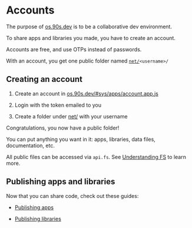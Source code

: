 # Accounts

The purpose of [os.90s.dev](${OSHOST}) is to be a
collaborative dev environment.

To share apps and libraries you made,
you have to create an account.

Accounts are free, and use OTPs instead of passwords.

With an account, you get one public folder
named <code>[net/](${OSHOST}/#sys/apps/filer.app.js@net/)\<username>/</code>

## Creating an account

1. Create an account in [os.90s.dev/#sys/apps/account.app.js](${OSHOST}/#sys/apps/account.app.js)

2. Login with the token emailed to you

3. Create a folder under [net/](${OSHOST}/#sys/apps/filer.app.js@net/) with your username

Congratulations, you now have a public folder!

You can put anything you want in it: apps, libraries, data files, documentation, etc.

All public files can be accessed via `api.fs`. See [Understanding FS](/understanding-fs.html) to learn more.

## Publishing apps and libraries

Now that you can share code, check out these guides:

* [Publishing apps](/publishing-apps.html)

* [Publishing libraries](/publishing-libs.html)
